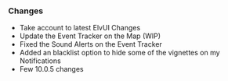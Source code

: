 ### Changes ###

  * Take account to latest ElvUI Changes
  * Update the Event Tracker on the Map (WIP)
  * Fixed the Sound Alerts on the Event Tracker
  * Added an blacklist option to hide some of the vignettes on my Notifications
  * Few 10.0.5 changes
